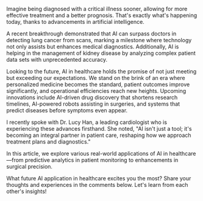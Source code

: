 Imagine being diagnosed with a critical illness sooner, allowing for more effective treatment and a better prognosis. That's exactly what's happening today, thanks to advancements in artificial intelligence.

A recent breakthrough demonstrated that AI can surpass doctors in detecting lung cancer from scans, marking a milestone where technology not only assists but enhances medical diagnostics. Additionally, AI is helping in the management of kidney disease by analyzing complex patient data sets with unprecedented accuracy.

Looking to the future, AI in healthcare holds the promise of not just meeting but exceeding our expectations. We stand on the brink of an era where personalized medicine becomes the standard, patient outcomes improve significantly, and operational efficiencies reach new heights. Upcoming innovations include AI-driven drug discovery that shortens research timelines, AI-powered robots assisting in surgeries, and systems that predict diseases before symptoms even appear.

I recently spoke with Dr. Lucy Han, a leading cardiologist who is experiencing these advances firsthand. She noted, "AI isn't just a tool; it's becoming an integral partner in patient care, reshaping how we approach treatment plans and diagnostics."

In this article, we explore various real-world applications of AI in healthcare—from predictive analytics in patient monitoring to enhancements in surgical precision.

What future AI application in healthcare excites you the most? Share your thoughts and experiences in the comments below. Let's learn from each other's insights!